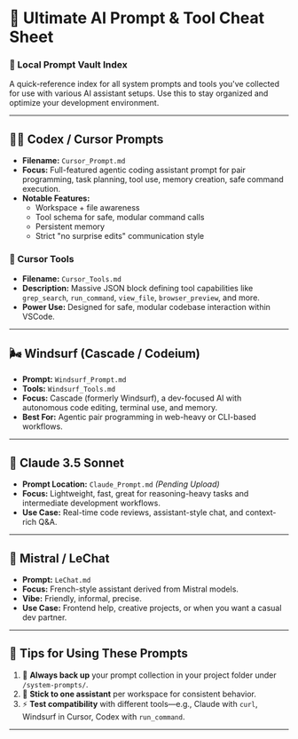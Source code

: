 # 🧠 Ultimate AI Prompt & Tool Cheat Sheet

### 📁 Local Prompt Vault Index  
A quick-reference index for all system prompts and tools you've collected for use with various AI assistant setups. Use this to stay organized and optimize your development environment.

---

## 🧑‍💻 Codex / Cursor Prompts
- **Filename:** `Cursor_Prompt.md`
- **Focus:** Full-featured agentic coding assistant prompt for pair programming, task planning, tool use, memory creation, safe command execution.
- **Notable Features:**
  - Workspace + file awareness
  - Tool schema for safe, modular command calls
  - Persistent memory
  - Strict "no surprise edits" communication style

### 🔧 Cursor Tools
- **Filename:** `Cursor_Tools.md`
- **Description:** Massive JSON block defining tool capabilities like `grep_search`, `run_command`, `view_file`, `browser_preview`, and more.
- **Power Use:** Designed for safe, modular codebase interaction within VSCode.

---

## 🌬️ Windsurf (Cascade / Codeium)
- **Prompt:** `Windsurf_Prompt.md`
- **Tools:** `Windsurf_Tools.md`
- **Focus:** Cascade (formerly Windsurf), a dev-focused AI with autonomous code editing, terminal use, and memory.
- **Best For:** Agentic pair programming in web-heavy or CLI-based workflows.

---

## 🤖 Claude 3.5 Sonnet
- **Prompt Location:** `Claude_Prompt.md` *(Pending Upload)*
- **Focus:** Lightweight, fast, great for reasoning-heavy tasks and intermediate development workflows.
- **Use Case:** Real-time code reviews, assistant-style chat, and context-rich Q&A.

---

## 🧠 Mistral / LeChat
- **Prompt:** `LeChat.md`
- **Focus:** French-style assistant derived from Mistral models.
- **Vibe:** Friendly, informal, precise.
- **Use Case:** Frontend help, creative projects, or when you want a casual dev partner.

---

## 🧰 Tips for Using These Prompts
1. 🔁 **Always back up** your prompt collection in your project folder under `/system-prompts/`.
2. 🧠 **Stick to one assistant** per workspace for consistent behavior.
3. ⚡ **Test compatibility** with different tools—e.g., Claude with `curl`, Windsurf in Cursor, Codex with `run_command`.

---